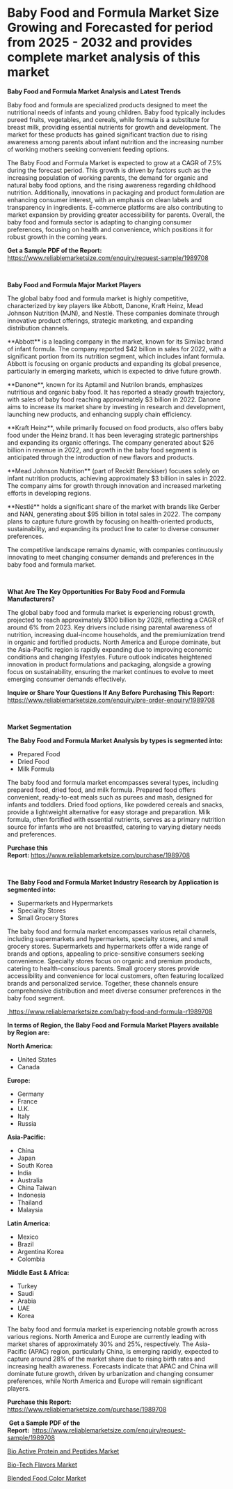 <p><h1>Baby Food and Formula Market Size Growing and Forecasted for period from 2025 - 2032 and provides complete market analysis of this market</h1></p><p><strong>Baby Food and Formula Market Analysis and Latest Trends</strong></p>
<p><p>Baby food and formula are specialized products designed to meet the nutritional needs of infants and young children. Baby food typically includes pureed fruits, vegetables, and cereals, while formula is a substitute for breast milk, providing essential nutrients for growth and development. The market for these products has gained significant traction due to rising awareness among parents about infant nutrition and the increasing number of working mothers seeking convenient feeding options.</p><p>The Baby Food and Formula Market is expected to grow at a CAGR of 7.5% during the forecast period. This growth is driven by factors such as the increasing population of working parents, the demand for organic and natural baby food options, and the rising awareness regarding childhood nutrition. Additionally, innovations in packaging and product formulation are enhancing consumer interest, with an emphasis on clean labels and transparency in ingredients. E-commerce platforms are also contributing to market expansion by providing greater accessibility for parents. Overall, the baby food and formula sector is adapting to changing consumer preferences, focusing on health and convenience, which positions it for robust growth in the coming years.</p></p>
<p><strong>Get a Sample PDF of the Report:&nbsp;</strong> <a href="https://www.reliablemarketsize.com/enquiry/request-sample/1989708?utm_campaign=2115&utm_medium=2&utm_source=Github&utm_content=ia&utm_term=07042025&utm_id=baby-food-and-formula">https://www.reliablemarketsize.com/enquiry/request-sample/1989708</a></p>
<p>&nbsp;</p>
<p><strong>Baby Food and Formula Major Market Players</strong></p>
<p><p>The global baby food and formula market is highly competitive, characterized by key players like Abbott, Danone, Kraft Heinz, Mead Johnson Nutrition (MJN), and Nestlé. These companies dominate through innovative product offerings, strategic marketing, and expanding distribution channels.</p><p>**Abbott** is a leading company in the market, known for its Similac brand of infant formula. The company reported $42 billion in sales for 2022, with a significant portion from its nutrition segment, which includes infant formula. Abbott is focusing on organic products and expanding its global presence, particularly in emerging markets, which is expected to drive future growth.</p><p>**Danone**, known for its Aptamil and Nutrilon brands, emphasizes nutritious and organic baby food. It has reported a steady growth trajectory, with sales of baby food reaching approximately $3 billion in 2022. Danone aims to increase its market share by investing in research and development, launching new products, and enhancing supply chain efficiency.</p><p>**Kraft Heinz**, while primarily focused on food products, also offers baby food under the Heinz brand. It has been leveraging strategic partnerships and expanding its organic offerings. The company generated about $26 billion in revenue in 2022, and growth in the baby food segment is anticipated through the introduction of new flavors and products.</p><p>**Mead Johnson Nutrition** (part of Reckitt Benckiser) focuses solely on infant nutrition products, achieving approximately $3 billion in sales in 2022. The company aims for growth through innovation and increased marketing efforts in developing regions.</p><p>**Nestlé** holds a significant share of the market with brands like Gerber and NAN, generating about $95 billion in total sales in 2022. The company plans to capture future growth by focusing on health-oriented products, sustainability, and expanding its product line to cater to diverse consumer preferences.</p><p>The competitive landscape remains dynamic, with companies continuously innovating to meet changing consumer demands and preferences in the baby food and formula market.</p></p>
<p>&nbsp;</p>
<p><strong>What Are The Key Opportunities For Baby Food and Formula Manufacturers?</strong></p>
<p><p>The global baby food and formula market is experiencing robust growth, projected to reach approximately $100 billion by 2028, reflecting a CAGR of around 6% from 2023. Key drivers include rising parental awareness of nutrition, increasing dual-income households, and the premiumization trend in organic and fortified products. North America and Europe dominate, but the Asia-Pacific region is rapidly expanding due to improving economic conditions and changing lifestyles. Future outlook indicates heightened innovation in product formulations and packaging, alongside a growing focus on sustainability, ensuring the market continues to evolve to meet emerging consumer demands effectively.</p></p>
<p><strong>Inquire or Share Your Questions If Any Before Purchasing This Report:</strong> <a href="https://www.reliablemarketsize.com/enquiry/pre-order-enquiry/1989708?utm_campaign=2115&utm_medium=2&utm_source=Github&utm_content=ia&utm_term=07042025&utm_id=baby-food-and-formula">https://www.reliablemarketsize.com/enquiry/pre-order-enquiry/1989708</a></p>
<p>&nbsp;</p>
<p><strong>Market Segmentation</strong></p>
<p><strong>The Baby Food and Formula Market Analysis by types is segmented into:</strong></p>
<p><ul><li>Prepared Food</li><li>Dried Food</li><li>Milk Formula</li></ul></p>
<p><p>The baby food and formula market encompasses several types, including prepared food, dried food, and milk formula. Prepared food offers convenient, ready-to-eat meals such as purees and mash, designed for infants and toddlers. Dried food options, like powdered cereals and snacks, provide a lightweight alternative for easy storage and preparation. Milk formula, often fortified with essential nutrients, serves as a primary nutrition source for infants who are not breastfed, catering to varying dietary needs and preferences.</p></p>
<p><strong>Purchase this Report:&nbsp;</strong><a href="https://www.reliablemarketsize.com/purchase/1989708?utm_campaign=2115&utm_medium=2&utm_source=Github&utm_content=ia&utm_term=07042025&utm_id=baby-food-and-formula">https://www.reliablemarketsize.com/purchase/1989708</a></p>
<p>&nbsp;</p>
<p><strong>The Baby Food and Formula Market Industry Research by Application is segmented into:</strong></p>
<p><ul><li>Supermarkets and Hypermarkets</li><li>Speciality Stores</li><li>Small Grocery Stores</li></ul></p>
<p><p>The baby food and formula market encompasses various retail channels, including supermarkets and hypermarkets, specialty stores, and small grocery stores. Supermarkets and hypermarkets offer a wide range of brands and options, appealing to price-sensitive consumers seeking convenience. Specialty stores focus on organic and premium products, catering to health-conscious parents. Small grocery stores provide accessibility and convenience for local customers, often featuring localized brands and personalized service. Together, these channels ensure comprehensive distribution and meet diverse consumer preferences in the baby food segment.</p></p>
<p><a href="https://www.reliablemarketsize.com/baby-food-and-formula-r1989708?utm_campaign=2115&utm_medium=2&utm_source=Github&utm_content=ia&utm_term=07042025&utm_id=baby-food-and-formula">&nbsp;https://www.reliablemarketsize.com/baby-food-and-formula-r1989708</a></p>
<p><strong>In terms of Region, the Baby Food and Formula Market Players available by Region are:</strong></p>
<p>
    <p> <strong> North America: </strong>
        <ul>
            <li>United States</li>
            <li>Canada</li>
        </ul>
        </p> 
    <p> <strong> Europe: </strong>
        <ul>
            <li>Germany</li>
            <li>France</li>
            <li>U.K.</li>
            <li>Italy</li>
            <li>Russia</li>
        </ul>
        </p> 
    <p> <strong> Asia-Pacific: </strong>
        <ul>
            <li>China</li>
            <li>Japan</li>
            <li>South Korea</li>
            <li>India</li>
            <li>Australia</li>
            <li>China Taiwan</li>
            <li>Indonesia</li>
            <li>Thailand</li>
            <li>Malaysia</li>
        </ul>
        </p> 
    <p> <strong> Latin America: </strong>
        <ul>
            <li>Mexico</li>
            <li>Brazil</li>
            <li>Argentina Korea</li>
            <li>Colombia</li>
        </ul>
        </p> 
    <p> <strong> Middle East & Africa: </strong>
        <ul>
            <li>Turkey</li>
            <li>Saudi</li>
            <li>Arabia</li>
            <li>UAE</li>
            <li>Korea</li>
        </ul>
    </p>
    </p>
<p><p>The baby food and formula market is experiencing notable growth across various regions. North America and Europe are currently leading with market shares of approximately 30% and 25%, respectively. The Asia-Pacific (APAC) region, particularly China, is emerging rapidly, expected to capture around 28% of the market share due to rising birth rates and increasing health awareness. Forecasts indicate that APAC and China will dominate future growth, driven by urbanization and changing consumer preferences, while North America and Europe will remain significant players.</p></p>
<p><strong>Purchase this Report: </strong><a href="https://www.reliablemarketsize.com/purchase/1989708?utm_campaign=2115&utm_medium=2&utm_source=Github&utm_content=ia&utm_term=07042025&utm_id=baby-food-and-formula">https://www.reliablemarketsize.com/purchase/1989708</a></p>
<p>&nbsp;<strong>Get a Sample PDF of the Report:&nbsp;&nbsp;</strong><a href="https://www.reliablemarketsize.com/enquiry/request-sample/1989708?utm_campaign=2115&utm_medium=2&utm_source=Github&utm_content=ia&utm_term=07042025&utm_id=baby-food-and-formula">https://www.reliablemarketsize.com/enquiry/request-sample/1989708</a></p>
<p><strong></strong></p>
<p><p><a href="https://github.com/gallatannyv6/Market-Research-Report-List-1/blob/main/bio-active-protein-and-peptides-market.md?utm_campaign=2115&utm_medium=2&utm_source=Github&utm_content=ia&utm_term=07042025&utm_id=baby-food-and-formula">Bio Active Protein and Peptides Market</a></p><p><a href="https://github.com/wwwkeltoum/Market-Research-Report-List-5/blob/main/bio-tech-flavors-market.md?utm_campaign=2115&utm_medium=2&utm_source=Github&utm_content=ia&utm_term=07042025&utm_id=baby-food-and-formula">Bio-Tech Flavors Market</a></p><p><a href="https://github.com/sofayahoo2023/Market-Research-Report-List-7/blob/main/blended-food-color-market.md?utm_campaign=2115&utm_medium=2&utm_source=Github&utm_content=ia&utm_term=07042025&utm_id=baby-food-and-formula">Blended Food Color Market</a></p></p>